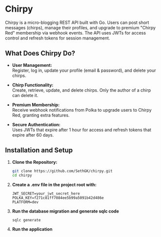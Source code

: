 # Chirpy

Chirpy is a micro-blogging REST API built with Go. Users can post short messages (chirps), manage their profiles, and upgrade to premium "Chirpy Red" membership via webhook events. The API uses JWTs for access control and refresh tokens for session management.

## What Does Chirpy Do?

- **User Management:**  
  Register, log in, update your profile (email & password), and delete your chirps.
- **Chirp Functionality:**  
  Create, retrieve, update, and delete chirps. Only the author of a chirp can delete it.

- **Premium Membership:**  
  Receive webhook notifications from Polka to upgrade users to Chirpy Red, granting extra features.
- **Secure Authentication:**  
  Uses JWTs that expire after 1 hour for access and refresh tokens that expire after 60 days.

## Installation and Setup

1. **Clone the Repository:**
   ```bash
   git clone https://github.com/SethGK/chirpy.git
   cd chirpy

2. **Create a .env file in the project root with:**
    ```DB_URL=postgres://user:password@localhost:5432/chirpy?sslmode=disable
    JWT_SECRET=your_jwt_secret_here
    POLKA_KEY=f271c81ff7084ee5b99a5091b42d486e
    PLATFORM=dev

3. **Run the database migration and generate sqlc code**
    ```goose Up
    sqlc generate

4. **Run the application**
    ```go run .

